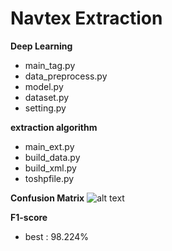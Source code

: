 # Navtex Extraction
**Deep Learning**
- main_tag.py
- data_preprocess.py
- model.py
- dataset.py
- setting.py

**extraction algorithm**
- main_ext.py
- build_data.py
- build_xml.py
- toshpfile.py


**Confusion Matrix**
![alt text](https://i.imgur.com/ZD3rcJn.png)

**F1-score**
- best : 98.224%
